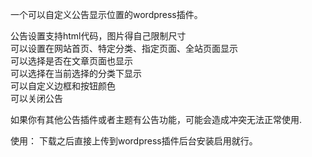 一个可以自定义公告显示位置的wordpress插件。


公告设置支持html代码，图片得自己限制尺寸<br>
可以设置在网站首页、特定分类、指定页面、全站页面显示<br>
可以选择是否在文章页面也显示<br>
可以选择在当前选择的分类下显示<br>
可以自定义边框和按钮颜色<br>
可以关闭公告

如果你有其他公告插件或者主题有公告功能，可能会造成冲突无法正常使用.

使用：
下载之后直接上传到wordpress插件后台安装启用就行。
